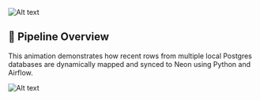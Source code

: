 ![Alt text](https://github.com/RenzieCoding/sql_portfolio_projects/blob/main/Purchase%20Behavior%20Analysis%20(GA4%20Sample)/Img_folder/Purchase%20Behavior%20Analysis%20(GA4%20Sample)drawio.png?raw=true)


## 🔄 Pipeline Overview
This animation demonstrates how recent rows from multiple local Postgres databases are dynamically mapped and synced to Neon using Python and Airflow.





![Alt text](https://github.com/RenzieCoding/sql_portfolio_projects/blob/main/Purchase%20Behavior%20Analysis%20(GA4%20Sample)/Img_folder/Screenshot%202025-07-02%20153736.png?raw=true)
